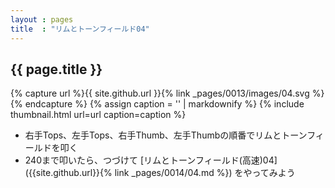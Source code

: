 ```yaml
---
layout : pages
title  : "リムとトーンフィールド04"
---
```


## {{ page.title }}

{% capture url %}{{ site.github.url }}{% link _pages/0013/images/04.svg %}{% endcapture %}
{% assign caption = '' | markdownify %}
{% include thumbnail.html url=url caption=caption %}

* 右手Tops、左手Tops、右手Thumb、左手Thumbの順番でリムとトーンフィールドを叩く
* 240まで叩いたら、つづけて [リムとトーンフィールド(高速)04]({{site.github.url}}{% link _pages/0014/04.md %}) をやってみよう
